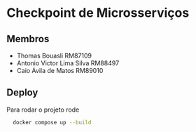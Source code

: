 # Checkpoint de Microsserviços

## Membros

- Thomas Bouasli RM87109
- Antonio Victor Lima Silva RM88497
- Caio Ávila de Matos RM89010

## Deploy

Para rodar o projeto rode

```bash
  docker compose up --build
```
